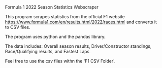 Formula 1 2022 Season Statistics Webscraper

This program scrapes statistics from the official F1 website https://www.formula1.com/en/results.html/2022/races.html and converts it to CSV files. 

The program uses python and the pandas library.

The data includes:
Overall season results, Driver/Constructor standings, Race/Qualifying results, and Fastest Laps.

Feel free to use the csv files withn the 'F1 CSV Folder'.

